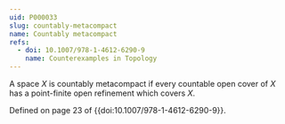 ```yaml
---
uid: P000033
slug: countably-metacompact
name: Countably metacompact
refs:
  - doi: 10.1007/978-1-4612-6290-9
    name: Counterexamples in Topology
---
```

A space $X$ is countably metacompact if every countable open cover of $X$ has a point-finite open refinement which covers $X$.

Defined on page 23 of {{doi:10.1007/978-1-4612-6290-9}}.
